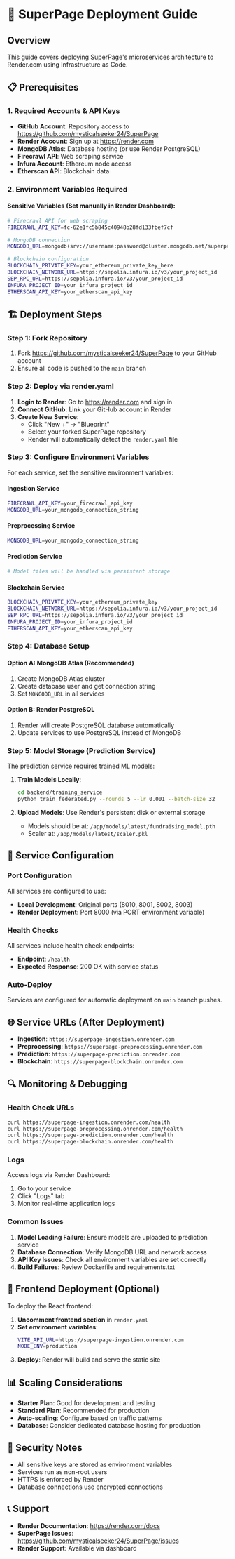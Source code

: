 # 🚀 SuperPage Deployment Guide

## Overview
This guide covers deploying SuperPage's microservices architecture to Render.com using Infrastructure as Code.

## 📋 Prerequisites

### 1. Required Accounts & API Keys
- **GitHub Account**: Repository access to https://github.com/mysticalseeker24/SuperPage
- **Render Account**: Sign up at https://render.com
- **MongoDB Atlas**: Database hosting (or use Render PostgreSQL)
- **Firecrawl API**: Web scraping service
- **Infura Account**: Ethereum node access
- **Etherscan API**: Blockchain data

### 2. Environment Variables Required

#### Sensitive Variables (Set manually in Render Dashboard):
```bash
# Firecrawl API for web scraping
FIRECRAWL_API_KEY=fc-62e1fc5b845c40948b28fd133fbef7cf

# MongoDB connection
MONGODB_URL=mongodb+srv://username:password@cluster.mongodb.net/superpage

# Blockchain configuration
BLOCKCHAIN_PRIVATE_KEY=your_ethereum_private_key_here
BLOCKCHAIN_NETWORK_URL=https://sepolia.infura.io/v3/your_project_id
SEP_RPC_URL=https://sepolia.infura.io/v3/your_project_id
INFURA_PROJECT_ID=your_infura_project_id
ETHERSCAN_API_KEY=your_etherscan_api_key
```

## 🏗️ Deployment Steps

### Step 1: Fork Repository
1. Fork https://github.com/mysticalseeker24/SuperPage to your GitHub account
2. Ensure all code is pushed to the `main` branch

### Step 2: Deploy via render.yaml
1. **Login to Render**: Go to https://render.com and sign in
2. **Connect GitHub**: Link your GitHub account in Render
3. **Create New Service**: 
   - Click "New +" → "Blueprint"
   - Select your forked SuperPage repository
   - Render will automatically detect the `render.yaml` file

### Step 3: Configure Environment Variables
For each service, set the sensitive environment variables:

#### Ingestion Service
```bash
FIRECRAWL_API_KEY=your_firecrawl_api_key
MONGODB_URL=your_mongodb_connection_string
```

#### Preprocessing Service
```bash
MONGODB_URL=your_mongodb_connection_string
```

#### Prediction Service
```bash
# Model files will be handled via persistent storage
```

#### Blockchain Service
```bash
BLOCKCHAIN_PRIVATE_KEY=your_ethereum_private_key
BLOCKCHAIN_NETWORK_URL=https://sepolia.infura.io/v3/your_project_id
SEP_RPC_URL=https://sepolia.infura.io/v3/your_project_id
INFURA_PROJECT_ID=your_infura_project_id
ETHERSCAN_API_KEY=your_etherscan_api_key
```

### Step 4: Database Setup

#### Option A: MongoDB Atlas (Recommended)
1. Create MongoDB Atlas cluster
2. Create database user and get connection string
3. Set `MONGODB_URL` in all services

#### Option B: Render PostgreSQL
1. Render will create PostgreSQL database automatically
2. Update services to use PostgreSQL instead of MongoDB

### Step 5: Model Storage (Prediction Service)
The prediction service requires trained ML models:

1. **Train Models Locally**:
   ```bash
   cd backend/training_service
   python train_federated.py --rounds 5 --lr 0.001 --batch-size 32
   ```

2. **Upload Models**: Use Render's persistent disk or external storage
   - Models should be at: `/app/models/latest/fundraising_model.pth`
   - Scaler at: `/app/models/latest/scaler.pkl`

## 🔧 Service Configuration

### Port Configuration
All services are configured to use:
- **Local Development**: Original ports (8010, 8001, 8002, 8003)
- **Render Deployment**: Port 8000 (via PORT environment variable)

### Health Checks
All services include health check endpoints:
- **Endpoint**: `/health`
- **Expected Response**: 200 OK with service status

### Auto-Deploy
Services are configured for automatic deployment on `main` branch pushes.

## 🌐 Service URLs (After Deployment)
- **Ingestion**: `https://superpage-ingestion.onrender.com`
- **Preprocessing**: `https://superpage-preprocessing.onrender.com`
- **Prediction**: `https://superpage-prediction.onrender.com`
- **Blockchain**: `https://superpage-blockchain.onrender.com`

## 🔍 Monitoring & Debugging

### Health Check URLs
```bash
curl https://superpage-ingestion.onrender.com/health
curl https://superpage-preprocessing.onrender.com/health
curl https://superpage-prediction.onrender.com/health
curl https://superpage-blockchain.onrender.com/health
```

### Logs
Access logs via Render Dashboard:
1. Go to your service
2. Click "Logs" tab
3. Monitor real-time application logs

### Common Issues
1. **Model Loading Failure**: Ensure models are uploaded to prediction service
2. **Database Connection**: Verify MongoDB URL and network access
3. **API Key Issues**: Check all environment variables are set correctly
4. **Build Failures**: Review Dockerfile and requirements.txt

## 🚀 Frontend Deployment (Optional)
To deploy the React frontend:

1. **Uncomment frontend section** in `render.yaml`
2. **Set environment variables**:
   ```bash
   VITE_API_URL=https://superpage-ingestion.onrender.com
   NODE_ENV=production
   ```
3. **Deploy**: Render will build and serve the static site

## 📊 Scaling Considerations
- **Starter Plan**: Good for development and testing
- **Standard Plan**: Recommended for production
- **Auto-scaling**: Configure based on traffic patterns
- **Database**: Consider dedicated database hosting for production

## 🔐 Security Notes
- All sensitive keys are stored as environment variables
- Services run as non-root users
- HTTPS is enforced by Render
- Database connections use encrypted connections

## 📞 Support
- **Render Documentation**: https://render.com/docs
- **SuperPage Issues**: https://github.com/mysticalseeker24/SuperPage/issues
- **Render Support**: Available via dashboard
